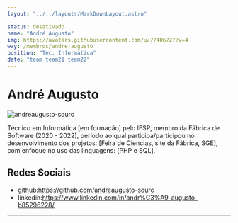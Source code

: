 ```yaml
---
layout: "../../layouts/MarkDownLayout.astro"

status: desativado
name: "André Augusto"
img: https://avatars.githubusercontent.com/u/77406727?v=4
way: /membros/andre-augusto
position: "Tec. Informática"
date: "team team21 team22"
---
```


# André Augusto

 ![andreaugusto-sourc](https://avatars.githubusercontent.com/u/77406727?v=4)

Técnico em Informática [em formação] pelo IFSP, membro da Fábrica de Software (2020 - 2022), período ao qual participa/participou no desenvolvimento dos projetos: [Feira de Ciencias, site da Fábrica, SGE], com enfoque no uso das linguagens: [PHP e SQL].

## Redes Sociais
- github:https://github.com/andreaugusto-sourc
- linkedin:https://www.linkedin.com/in/andr%C3%A9-augusto-b85296228/
***

<!-- ## Perfil

## Evolução

## Atividades -->